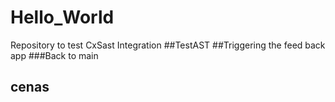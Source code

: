 # Hello_World
Repository to test CxSast Integration
##TestAST
##Triggering the feed back app
###Back to main
## cenas